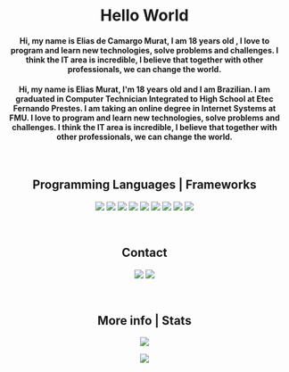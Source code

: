 <h1 align="center">Hello World</h1>

<h4 align="center">Hi, my name is Elias de Camargo Murat, I am 18 years old , I love to program and learn new technologies, solve problems and challenges. I think the IT area is incredible, I believe that together with other professionals, we can change the world.</h4>

<h4 align="center">Hi, my name is Elias Murat, I'm 18 years old and I am Brazilian. I am graduated in Computer Technician Integrated to High School at Etec Fernando Prestes. I am taking an online degree in Internet Systems at FMU. 
I love to program and learn new technologies, solve problems and challenges. I think the IT area is incredible, I believe that together with other professionals, we can change the world.</h4>


<br>

<h2 align="center">Programming Languages | Frameworks</h2>
<p align="center">
<img src="https://img.shields.io/badge/-Java-4b4b4b.svg?logo=Java&style=flat-square&logoColor=white"/>
<img src="https://img.shields.io/badge/C Sharp-4b4b4b.svg?logo=c-sharp&style=flat-square&logoColor=white"/>
<img src="https://img.shields.io/badge/Python-4b4b4b.svg?logo=python&style=flat-square&logoColor=white"/>
<img src="https://img.shields.io/badge/-Flutter-4b4b4b.svg?logo=Flutter&style=flat-square&logoColor=white"/>
<img src="https://img.shields.io/badge/-Xamarin-4b4b4b.svg?logo=Xamarin&style=flat-square&logoColor=white"/>
<img src="https://img.shields.io/badge/-HTML5-4b4b4b.svg?logo=Html5&style=flat-square&logoColor=white"/>
<img src="https://img.shields.io/badge/-CSS3-4b4b4b.svg?logo=Css3&style=flat-square&logoColor=white"/>
<img src="https://img.shields.io/badge/-Javascript-4b4b4b.svg?logo=Javascript&style=flat-square&logoColor=white"/>
<img src="https://img.shields.io/badge/-PHP-4b4b4b.svg?logo=php&style=flat-square&logoColor=white"/>
</p>

<br>

<h2 align="center">Contact</h2>
<p align="center">
<a href="https://www.linkedin.com/in/elias-murat-41ba691a8/" target="blank"><img src="https://img.shields.io/badge/-LinkedIn-4b4b4b.svg?logo=linkedin&style=flat-square&logoColor=white"></a>
<a href="mailto:elias-murat@outlook.com"><img src="https://img.shields.io/badge/Outlook-4b4b4b?logo=microsoft-outlook&style=flat-square&logoColor=white" /></a>
</p>

<br>

<h2 align="center">More info | Stats</h2>
<p align="center"><img src="https://github-readme-stats.vercel.app/api?username=EliasMurat&show_icons=true&theme=dark"/>
<p align="center"><img src="https://github-readme-stats.vercel.app/api/top-langs/?username=EliasMurat&layout=compact&show_icons=true&theme=dark"/>
